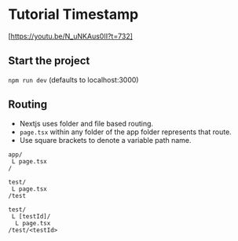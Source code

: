 # Tutorial Timestamp
[https://youtu.be/N_uNKAus0II?t=732]

## Start the project
`npm run dev`
(defaults to localhost:3000)

## Routing
- Nextjs uses folder and file based routing.
- `page.tsx` within any folder of the app folder represents that route.
- Use square brackets to denote a variable path name.

```
app/
 L page.tsx
/

test/
 L page.tsx
/test

test/
 L [testId]/
  L page.tsx
/test/<testId>
```
